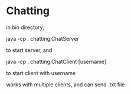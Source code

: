 # Chatting

in bin directory,


java -cp . chatting.ChatServer

to start server, and


java -cp . chatting.ChatClient [username]

to start client with username

works with multiple clients, and can send .txt file

